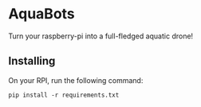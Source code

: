 # AquaBots

Turn your raspberry-pi into a full-fledged aquatic drone!

## Installing

On your RPI, run the following command:

    pip install -r requirements.txt

